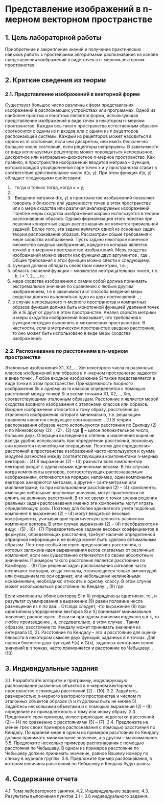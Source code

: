 # Представление изображений в n-мерном векторном пространстве

## 1. Цель лабораторной работы
Приобретение и закрепление знаний и получение практических навыков работы с простейшими алгоритмами распознавания на основе представления изображений в виде точек в n-мерном векторном пространстве.

## 2. Краткие сведения из теории
### 2.1. Представление изображений в векторной форме
Существует большое число различных форм представления изображений в распознающих устройствах или программах. Одной из наиболее простых и понятных является форма, использующая представление изображений в виде точек в некотором n-мерном пространстве. Каждая ось такого пространства естественным образом соотносится с одним из n входов или с одним из n рецепторов распознающей системы. Каждый из рецепторов может находиться в одном из m состояний, если они дискретны, или иметь бесконечно большое число состояний, если рецепторы непрерывны. В зависимости от вида используемых рецепторов может порождаться непрерывное, дискретное или непрерывно-дискретное n-мерное пространство.
Как правило, в пространстве изображений вводится метрика – функция, которая каждой упорядоченной паре точек x и y пространства ставит в соответствие действительное число d(x, y). При этом функция d(x, y) обладает следующими свойствами:
1) ,  тогда и только тогда, когда x = y;
2) ;
3) .
Введение метрики d(x, y) в пространстве изображений позволяет говорить о близости или удаленности точек в этом пространстве или о мере сходства или различия анализируемых изображений. Понятие меры сходства изображений широко используется в теории распознавания образов. Однако формализация этого понятия при решении конкретных задач распознавания не является тривиальной задачей. Более того, эта задача является одной из основных задач теории распознавания образов. Рассмотрим общие требования к мере сходства изображений.
Пусть задано некоторое конечное множество  входных изображений, каждое из которых является точкой в n-мерном пространстве изображений. Меру сходства изображений можно ввести как функцию двух аргументов , где . Общие требования к этой функции можно свести к следующему:
1) функция  должна обладать свойством симметрии, т.е.
;
2) область значений функции  – множество неотрицательных чисел, т.е.
,   k, i = 1, 2,…, n;
3) мера сходства изображения с самим собой должна принимать экстремальное значение по сравнению с любым другим изображением, т.е в зависимости от способа введения меры сходства должно выполняться одно из двух соотношений:
,
;
4) в случае непрерывного n-мерного пространства и компактных образов функция  должна быть монотонной функцией удаления точек Sk и Si друг от друга в этом пространстве.
Анализ свойств метрики и меры сходства изображений показывает, что требования к функции  нетрудно выполнить в метрических пространствах. В частности, если в метрическом пространстве введено расстояние, то оно может быть использовано в виде меры сходства изображений. 

### 2.2. Распознавание по расстояниям в n-мерном пространстве
Эталонные изображения X1, X2,…, Xm некоторого числа m различных классов изображений или образов в n-мерном пространстве задаются в виде точек . Любое входное изображение Si также представляется в виде точки  в этом пространстве. Принадлежность входного изображения Sk к одному из m классов определяется с помощью расстояний между точкой Si и всеми точками X1, X2,…, Xm, соответствующими эталонным образцам. Расстояние и является мерой сходства входного изображения с эталонами классов или образов. Входное изображение относится к тому образу, расстояние до эталонного изображения которого минимально, т.е. решающим правилом является следующее соотношение:
                                .                            (1)
В теории распознавания образов часто используются расстояния по Евклиду (2) и по Минковскому (3):
                                         ;                                          (2)
                                         .                                          (3)
где   – целое положительное число, большее двух.
Операции возведения в степень и извлечения корня не всегда удобно использовать при определении расстояний, поскольку они являются нелинейными операциями. Поэтому для определения расстояний в пространстве изображений часто используется и сумма модулей разностей между соответствующими компонентами n-мерных векторов:
                                                 .                                         (4)
В выражения (2) – (4) разности всех компонентов векторов входят с одинаковыми единичными весами. В тех случаях, когда компоненты векторов, соответствующих распознаваемым изображениям, отличаются на порядки, например, одни компоненты векторов измеряются метрами, а другие – сантиметрами или миллиметрами, то при использовании расстояний (2) – (4) компоненты, имеющие небольшие численные значения, могут практически не влиять на величину расстояний. В то же время с точки зрения решения реальных задач распознавания именно эти компоненты могут играть определяющую роль. Поэтому для более адекватного учета подобных компонент  в выражения (2) – (4) могут вводиться весовые коэффициенты, учитывающие практическую ценность различных компонент вектора. В этом случае выражения (2) – (4) преобразуются к виду:
                                     ;                                          (5)
                                     .                                          (6)
                                         .                                             (7)
Предварительное задание весовых коэффициентов в формулах, определяющих расстояния, требует наличия определенной априорной информации и не всегда может быть сделано оптимальным образом. Поэтому особый интерес представляют расстояния, в которых заложена идея выравнивания весов слагаемых от различных компонент, если они существенно отличаются по своим абсолютным значениям. Примером такого расстояния является расстояние по Камберру:
                                             .                                            (8)
При решении задач распознавания сигналов часто возникают ситуации, когда сигналы, отличающиеся только амплитудой или смещением по оси ординат, или небольшими нелинейными искажениями, необходимо относить к одному классу. В этом случае может использоваться расстояние по Кендалу:
                                     ,                                 (9)
где 

Если компоненты обоих векторов Si и Xj упорядочены однотипно, то , и результат суммирования в выражении (9) равен половине числа размещений из n по два: . Отсюда следует, что выражение (9) при однотипном упорядочении векторов Si и Xj принимает минимальное значение, равное нулю:
.
Если  ни при одном значении индексов q и k, то любое произведение , и, следовательно, в этом случае . Таким образом, расстояние по Кендалу может принимать значения из интервала [0, 2]. Расстояние по Кендалу – это и расстояние для оценки близости в некотором смысле двух функций, заданных в n точках. Для оценки близости двух функций F(x) и G(x), заданных векторами своих значений в n точках, часто применяется и расстояние по Чебышеву:
                                  .                                  (10)

## 3. Индивидуальные задания
3.1. Разработайте алгоритм и программу, моделирующую распознавание различных объектов в n-мерном векторном пространстве с помощью расстояний (2) – (10).
3.2. Задайтесь размерностью n-мерного векторного пространства и числом m эталонных объектов образов (n и m должны быть не менее 5). Задайтесь несколькими объектами и с помощью выражений (2) – (8) определите их принадлежность к тому или иному образу. 
3.3. Предложите свои примеры, иллюстрирующие недостатки расстояний (2) – (4) по сравнению с расстояниями (5) – (7).
3.4. Предложите не менее трех своих примеров распознавания с помощью расстояния по Кендалу. По крайней мере в одном из примеров расстояние по Кендалу должно принимать минимальное значение, а в другом – максимальное.
3.5. Предложите несколько примеров распознавания с помощью расстояния по Чебышеву. В одном из примеров расстояние по Чебышеву должно принимать значение, равное Вашему номеру по списку в журнале группы. 
3.6. Предложите пример распознавания, в котором величины расстояний по Чебышеву и Кендалу будут равны.

## 4. Содержание отчета
4.1. Тема лабораторного занятия.
4.2. Индивидуальное задание.
4.3. Результаты выполнения пунктов 3.1 – 3.6 индивидуального задания.
